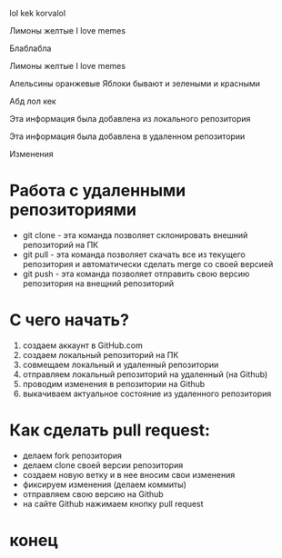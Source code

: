 lol kek korvalol 

Лимоны желтые 
I love memes

Блаблабла

Лимоны желтые 
I love memes

Апельсины оранжевые 
Яблоки бывают и зелеными и красными 

Абд
лол кек 

Эта информация была добавлена из локального репозитория

Эта информация была добавлена в удаленном репозитории

Изменения


 # Работа с удаленными репозиториями
 * git clone - эта команда позволяет склонировать внешний репозиторий на ПК
 * git pull - эта команда позволяет скачать все из текущего репозитория и автоматически сделать merge со своей версией
 * git push - эта команда позволяет отправить свою версию репозитория на внещний репозиторий

 # С чего начать?
 1. создаем аккаунт в GitHub.com
 2. создаем локальный репозиторий на ПК
 3. совмещаем локальный и удаленный репозитории
 4. отправляем локальный репозиторий на удаленный (на Github)
 5. проводим изменения в репозитории на Github
 6. выкачиваем актуальное состояние из удаленного репозитория

 # Как сделать pull request:
 * делаем fork репозитория
 * делаем clone своей версии репозитория
 * создаем новую ветку и в нее вносим свои изменения
 * фиксируем изменения (делаем коммиты)
 * отправляем свою версию на Github
 * на сайте Github нажимаем кнопку pull request

 # конец